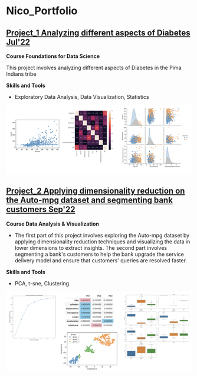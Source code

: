 
# Nico_Portfolio

## [Project_1 Analyzing different aspects of Diabetes Jul'22](https://github.com/NicoConejero/Academic_ePortfolio_FoundationsDataScience) ##

**Course Foundations for Data Science**

This project involves analyzing different aspects of Diabetes in the Pima Indians tribe

**Skills and Tools**

- Exploratory Data Analysis, Data Visualization, Statistics


![](/images/Project_1.png)


 
## [Project_2 Applying dimensionality reduction on the Auto-mpg dataset and segmenting bank customers Sep'22](https://github.com/NicoConejero/Academic_ePortfolio_DimensionalityReduction-Clustering) ##

**Course Data Analysis & Visualization**

- The first part of this project involves exploring the Auto-mpg dataset by applying dimensionality reduction techniques and visualizing the data in lower dimensions to extract insights. The second part involves segmenting a bank's customers to help the bank upgrade the service delivery model and ensure that customers' queries are resolved faster.

**Skills and Tools**

- PCA, t-sne, Clustering
 
![](/images/Project_2.png)
